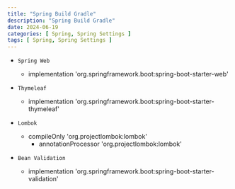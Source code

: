 ```yaml
---
title: "Spring Build Gradle"
description: "Spring Build Gradle"
date: 2024-06-19
categories: [ Spring, Spring Settings ]
tags: [ Spring, Spring Settings ]
---
```


- `Spring Web`
  - implementation 'org.springframework.boot:spring-boot-starter-web'
  
- `Thymeleaf`
  - implementation 'org.springframework.boot:spring-boot-starter-thymeleaf'
  
- `Lombok`
  - compileOnly 'org.projectlombok:lombok'
	- annotationProcessor 'org.projectlombok:lombok'
  
- `Bean Validation` 
  - implementation 'org.springframework.boot:spring-boot-starter-validation'
  
